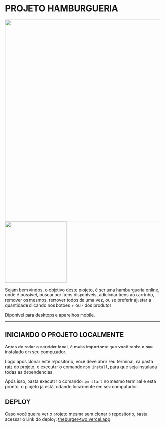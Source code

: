 # PROJETO HAMBURGUERIA


  <img src="https://github.com/MatheusRic/burger/assets/101755789/a37fcbb8-4347-4483-a206-bf6ed3f3d864" width="658px"/>
  <img src="https://github.com/MatheusRic/burger/assets/101755789/6f1e5e51-65f8-42bd-b73e-3ac3b03c5856" width="200px"/>

Sejam bem vindos, o objetivo deste projeto, é ser uma hamburgueria online, onde é possivel, buscar por itens disponiveis, adicionar itens ao carrinho, remover os mesmos, remover todos de uma vez, ou se preferir ajustar a quantidade clicando nos botoes + ou - dos produtos.

Diponivel para desktops e aparelhos mobile.
____________________
## INICIANDO O PROJETO LOCALMENTE

Antes de rodar o servidor local, é muito importante que você tenha o `NODE` instalado em seu computador.

Logo apos clonar este repositorio, você deve abrir seu terminal, na pasta raiz do projeto, e executar o comando `npm install`, para que seja instalada todas as dependencias.

Após isso, basta executar o comando `npm start` no mesmo terminal e esta pronto, o projeto ja está rodando localmente em seu computador.

## DEPLOY

Caso você queira ver o projeto mesmo sem clonar o repositorio, basta acessar o Link do deploy: [theburger-two.vercel.app](https://theburger-two.vercel.app/)

